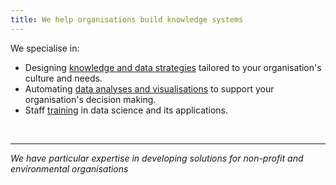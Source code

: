 ```yaml
---
title: We help organisations build knowledge systems
---
```


We specialise in:
- Designing [knowledge and data strategies](knowledge.md) tailored to your organisation's culture and needs.
- Automating [data analyses and visualisations](analysis_visualisation.md) to support your organisation's decision making.
- Staff [training](training.md) in data science and its applications.

<br/>

----

*We have particular expertise in developing solutions for non-profit and environmental organisations*





